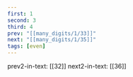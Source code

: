 ```yaml
---
first: 1
second: 3
third: 4
prev: "[[many_digits/1/33]]"
next: "[[many_digits/1/35]]"
tags: [even]
---
```

prev2-in-text: [[32]]
next2-in-text: [[36]]
